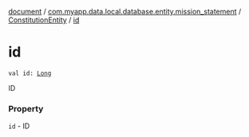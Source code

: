 [document](../../index.md) / [com.myapp.data.local.database.entity.mission_statement](../index.md) / [ConstitutionEntity](index.md) / [id](./id.md)

# id

`val id: `[`Long`](https://kotlinlang.org/api/latest/jvm/stdlib/kotlin/-long/index.html)

ID

### Property

`id` - ID